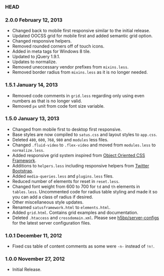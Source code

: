 ### HEAD

### 2.0.0 February 12, 2013

* Changed back to mobile first responsive similar to the initial release.
* Updated OOCSS grid for mobile first and added semantic grid option.
* Changed responsive helpers.
* Removed rounded corners off of touch icons.
* Added in meta tags for Windows 8 tile.
* Updated to jQuery 1.9.1.
* Updates to normalize.
* Removed uneccessary vendor prefixes from `mixins.less`.
* Removed border radius from `mixins.less` as it is no longer needed.

### 1.5.1 January 14, 2013

* Removed code comments in `grid.less` regarding only using even numbers as that is no longer valid.
* Removed `px` unit from code font size variable.

### 1.5.0 January 13, 2013

* Changed from mobile first to desktop first responsive.
* Base styles are now compiled to `satus.css` and layout styles to `app.css`.
* Deleted `480`, `600`, `768`, `980` and `modules` less files.
* Changed `.fluid-video` to `.flex-video` and moved from `modules.less` to `normalize.less`.
* Added responsive grid system inspired from [Object Oriented CSS Framework](https://github.com/stubbornella/oocss/tree/master/core/grid).
* Additions to `helpers.less` including responsive helpers from [Twitter Bootstrap](http://twitter.github.com/bootstrap/).
* Added `media-queries.less` and `plugins.less` files.
* Reduced number of elements for reset in `reset.less`.
* Changed font weight from 600 to 700 for `td` and `th` elements in `tables.less`. Uncommented code for radius table styling and made it so you can add a class of radius if desired.
* Other miscellaneous style updates.
* Renamed `satusframework.html` to `elements.html`.
* Added `grid.html`. Contains grid examples and documentation.
* Deleted `.htaccess` and `crossdomain.xml`. Please see [h5bp/server-configs](https://github.com/h5bp/server-configs) for the latest server configuration files.

### 1.0.1 December 11, 2012

* Fixed css table of content comments as some were `-n-` instead of `!n!`.

### 1.0.0 November 27, 2012

* Initial Release.